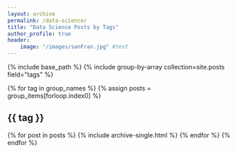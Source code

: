 ```yaml
---
layout: archive
permalink: /data-science/
title: "Data Science Posts by Tags"
author_profile: true
header:
    image: "/images/sanFran.jpg" #test
---
```


{% include base_path %}
{% include group-by-array collection=site.posts field="tags" %}

{% for tag in group_names %}
  {% assign posts = group_items[forloop.index0] %}
  <h2 id="{{ tag | slugify }}" class="archive__subtitle">{{ tag }}</h2>
  {% for post in posts %}
    {% include archive-single.html %}
  {% endfor %}
{% endfor %}
